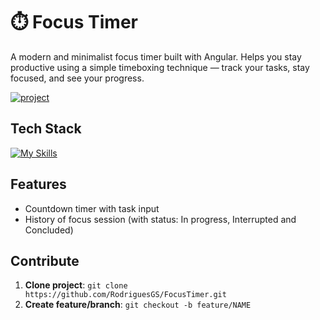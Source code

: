 # ⏱️ Focus Timer

[PROJECT__BADGE]: https://img.shields.io/badge/📱Visit_this_project-000?style=for-the-badge&logo=project
[PROJECT__URL]: https://focus-timer-gamma.vercel.app

A modern and minimalist focus timer built with Angular. Helps you stay productive using a simple timeboxing technique — track your tasks, stay focused, and see your progress.

[![project][PROJECT__BADGE]][PROJECT__URL]

## Tech Stack

[![My Skills](https://skillicons.dev/icons?i=angular,ts,scss)](https://skillicons.dev)

## Features

- Countdown timer with task input
- History of focus session (with status: In progress, Interrupted and Concluded)

## Contribute

1. **Clone project**: `git clone https://github.com/RodriguesGS/FocusTimer.git`
2. **Create feature/branch**: `git checkout -b feature/NAME`

